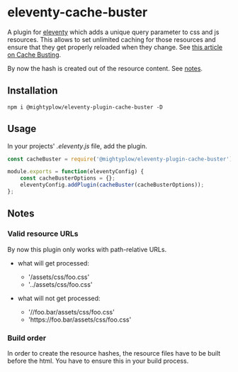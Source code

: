 # eleventy-cache-buster

A plugin for [eleventy](https://github.com/11ty/eleventy/) which adds a unique query parameter to css and js resources. 
This allows to set unlimited caching for those resources and ensure that they get properly reloaded when they change.
See [this article on Cache Busting](https://www.keycdn.com/support/what-is-cache-busting/).

By now the hash is created out of the resource content. See [notes](#notes).

## Installation
````
npm i @mightyplow/eleventy-plugin-cache-buster -D
````

## Usage

In your projects' _.eleventy.js_ file, add the plugin.

````.js
const cacheBuster = require('@mightyplow/eleventy-plugin-cache-buster');

module.exports = function(eleventyConfig) {
    const cacheBusterOptions = {};
    eleventyConfig.addPlugin(cacheBuster(cacheBusterOptions));
};

````

## Notes

### Valid resource URLs

By now this plugin only works with path-relative URLs.
- what will get processed:
    - '/assets/css/foo.css'
    - '../assets/css/foo.css'

- what will not get processed:
    - '//foo.bar/assets/css/foo.css'
    - 'https&#58;//foo.bar/assets/css/foo.css'

### Build order

In order to create the resource hashes, the resource files have to be built
before the html. You have to ensure this in your build process.
